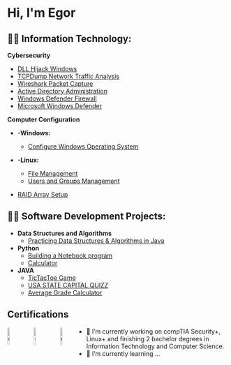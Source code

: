 <h1>Hi, I'm Egor

<h2>👨‍💻 Information Technology:</h2>

<b>Cybersecurity</b>
  - [DLL Hijack Windows](https://github.com/EgorGranon/DLL-Hijack-Windows/tree/main)
  - [TCPDump Network Traffic Analysis](https://github.com/EgorGranon/Network-Traffic-Analysis-with-TCPDump)
  - [Wireshark Packet Capture](https://github.com/EgorGranon/Wireshark-Packet-Capture)
  - [Active Directory Administration](https://github.com/EgorGranon/Active-Directory-Administration/tree/main)
  - [Windows Defender Firewall](https://github.com/EgorGranon/Windows-Defender-Firewall)
  - [Microsoft Windows Defender](https://github.com/EgorGranon/Microsoft-Windows-Defender)

<b>Computer Configuration</b>
  
  - <b>-Windows:</b>
  
    - [Configure Windows Operating System](https://github.com/EgorGranon/Configure-Windows-Operating-System)
  
  - <b>-Linux:</b>
  
    - [File Management](https://github.com/EgorGranon/Linux-Configuration)
    - [Users and Groups Management](https://github.com/EgorGranon/Users-and-Groups-Management)

  - [RAID Array Setup](https://github.com/EgorGranon/Raid-Array-Setup-on-Server)
<h2>👨‍💻 Software Development Projects:</h2>

- <b>Data Structures and Algorithms</b>
  - [Practicing Data Structures & Algorithms in Java](https://github.com/EgorGranon/DSA-JAVA)
- <b>Python</b>
  - [Building a Notebook program](https://github.com/EgorGranon/Building-a-Notebook)
  - [Calculator](https://github.com/EgorGranon/Calculator-/blob/main/calculator.py)
- <b>JAVA</b>
  - [TicTacToe Game](https://github.com/EgorGranon/TicTacToe/tree/main)
  - [USA STATE CAPITAL QUIZZ](https://github.com/EgorGranon/USA-STATE-CAPITALS-QUIZZ)
  - [Average Grade Calculator](https://github.com/EgorGranon/Average-Grade-Calculator/tree/main)
 

<h2>Certifications</h2>

[<img src="https://imgur.com/qXWHza2.png" height="10%" width="10%" alt="Comptia" style="float:left; margin-right:10px;">](https://www.credly.com/badges/21415fba-41eb-4ab8-a28a-aa029b838aa9/public_url)
[<img src="https://imgur.com/kjxaInX.png" height="10%" width="10%" alt="Comptia" style="float:left; margin-right:10px;">](https://www.credly.com/badges/93868ebe-833b-4bb7-80d9-8ea56a9ddf3a/public_url)
[<img src="https://imgur.com/9ibI0iH.png" height="10%" width="10%" alt="Comptia" style="float:left; margin-right:10px;">](https://www.credly.com/badges/9545b00f-9531-43d7-890a-278867e503f7/public_url)

- 🔭 I’m currently working on compTIA Security+, Linux+ and finishing 2 bachelor degrees in Information Technology and Computer Science.
- 🌱 I’m currently learning ...
